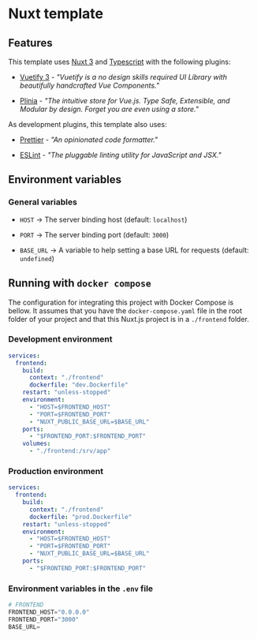 # Nuxt template

## Features

This template uses [Nuxt 3](https://nuxt.com/) and [Typescript](https://www.typescriptlang.org/) with the following plugins:

- [Vuetify 3](https://vuetifyjs.com/) - _"Vuetify is a no design skills required UI Library with beautifully handcrafted Vue Components."_

- [Plinia](https://pinia.vuejs.org/) - _"The intuitive store for Vue.js. Type Safe, Extensible, and Modular by design. Forget you are even using a store."_

As development plugins, this template also uses:

- [Prettier](https://prettier.io/) - _"An opinionated code formatter."_

- [ESLint](https://eslint.org/) - _"The pluggable linting utility for JavaScript and JSX."_

## Environment variables

### General variables

- `HOST` → The server binding host (default: `localhost`)

- `PORT` → The server binding port (default: `3000`)

- `BASE_URL` → A variable to help setting a base URL for requests (default: `undefined`)

## Running with `docker compose`

The configuration for integrating this project with Docker Compose is bellow. It assumes that you have the `docker-compose.yaml` file in the root folder of your project and that this Nuxt.js project is in a `./frontend` folder.

### Development environment

```yaml
services:
  frontend:
    build:
      context: "./frontend"
      dockerfile: "dev.Dockerfile"
    restart: "unless-stopped"
    environment:
      - "HOST=$FRONTEND_HOST"
      - "PORT=$FRONTEND_PORT"
      - "NUXT_PUBLIC_BASE_URL=$BASE_URL"
    ports:
      - "$FRONTEND_PORT:$FRONTEND_PORT"
    volumes:
      - "./frontend:/srv/app"
```

### Production environment

```yaml
services:
  frontend:
    build:
      context: "./frontend"
      dockerfile: "prod.Dockerfile"
    restart: "unless-stopped"
    environment:
      - "HOST=$FRONTEND_HOST"
      - "PORT=$FRONTEND_PORT"
      - "NUXT_PUBLIC_BASE_URL=$BASE_URL"
    ports:
      - "$FRONTEND_PORT:$FRONTEND_PORT"
```

### Environment variables in the `.env` file

```py
# FRONTEND
FRONTEND_HOST="0.0.0.0"
FRONTEND_PORT="3000"
BASE_URL=
```
